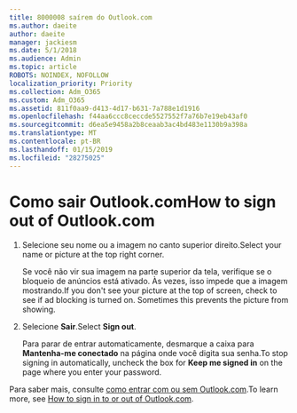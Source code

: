 ```yaml
---
title: 8000008 saírem do Outlook.com
ms.author: daeite
author: daeite
manager: jackiesm
ms.date: 5/1/2018
ms.audience: Admin
ms.topic: article
ROBOTS: NOINDEX, NOFOLLOW
localization_priority: Priority
ms.collection: Adm_O365
ms.custom: Adm_O365
ms.assetid: 811f0aa9-d413-4d17-b631-7a788e1d1916
ms.openlocfilehash: f44aa6ccc8ceccde5527552f7a76b7e19eb43af0
ms.sourcegitcommit: d6ea5e9458a2b8ceaab3ac4bd483e1130b9a398a
ms.translationtype: MT
ms.contentlocale: pt-BR
ms.lasthandoff: 01/15/2019
ms.locfileid: "28275025"
---
```

# <a name="how-to-sign-out-of-outlookcom"></a><span data-ttu-id="5dc99-102">Como sair Outlook.com</span><span class="sxs-lookup"><span data-stu-id="5dc99-102">How to sign out of Outlook.com</span></span>

1. <span data-ttu-id="5dc99-103">Selecione seu nome ou a imagem no canto superior direito.</span><span class="sxs-lookup"><span data-stu-id="5dc99-103">Select your name or picture at the top right corner.</span></span>
    
    <span data-ttu-id="5dc99-p101">Se você não vir sua imagem na parte superior da tela, verifique se o bloqueio de anúncios está ativado. Às vezes, isso impede que a imagem mostrando.</span><span class="sxs-lookup"><span data-stu-id="5dc99-p101">If you don't see your picture at the top of screen, check to see if ad blocking is turned on. Sometimes this prevents the picture from showing.</span></span>
    
2. <span data-ttu-id="5dc99-106">Selecione **Sair**.</span><span class="sxs-lookup"><span data-stu-id="5dc99-106">Select **Sign out**.</span></span> 
    
    <span data-ttu-id="5dc99-107">Para parar de entrar automaticamente, desmarque a caixa para **Mantenha-me conectado** na página onde você digita sua senha.</span><span class="sxs-lookup"><span data-stu-id="5dc99-107">To stop signing in automatically, uncheck the box for **Keep me signed in** on the page where you enter your password.</span></span> 
    
<span data-ttu-id="5dc99-108">Para saber mais, consulte [como entrar com ou sem Outlook.com](https://go.microsoft.com/fwlink/p/?linkid=873113).</span><span class="sxs-lookup"><span data-stu-id="5dc99-108">To learn more, see [How to sign in to or out of Outlook.com](https://go.microsoft.com/fwlink/p/?linkid=873113).</span></span>
  

